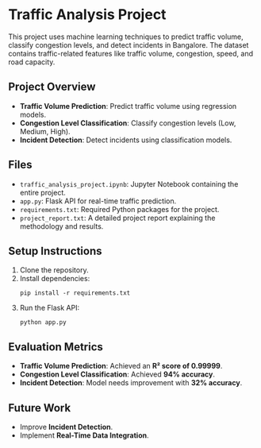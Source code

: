 
# Traffic Analysis Project

This project uses machine learning techniques to predict traffic volume, classify congestion levels, and detect incidents in Bangalore. The dataset contains traffic-related features like traffic volume, congestion, speed, and road capacity.

## Project Overview
- **Traffic Volume Prediction**: Predict traffic volume using regression models.
- **Congestion Level Classification**: Classify congestion levels (Low, Medium, High).
- **Incident Detection**: Detect incidents using classification models.

## Files
- `traffic_analysis_project.ipynb`: Jupyter Notebook containing the entire project.
- `app.py`: Flask API for real-time traffic prediction.
- `requirements.txt`: Required Python packages for the project.
- `project_report.txt`: A detailed project report explaining the methodology and results.

## Setup Instructions
1. Clone the repository.
2. Install dependencies:
   ```
   pip install -r requirements.txt
   ```
3. Run the Flask API:
   ```
   python app.py
   ```

## Evaluation Metrics
- **Traffic Volume Prediction**: Achieved an **R² score of 0.99999**.
- **Congestion Level Classification**: Achieved **94% accuracy**.
- **Incident Detection**: Model needs improvement with **32% accuracy**.

## Future Work
- Improve **Incident Detection**.
- Implement **Real-Time Data Integration**.

